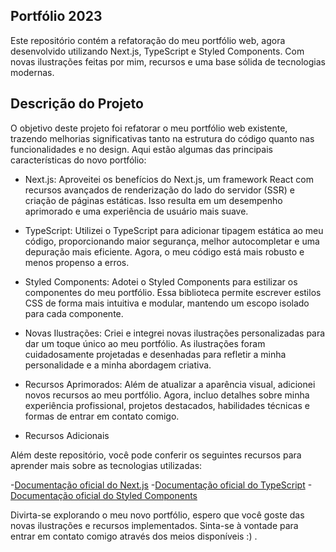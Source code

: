 ## Portfólio 2023
Este repositório contém a refatoração do meu portfólio web, agora desenvolvido utilizando Next.js, TypeScript e Styled Components. Com novas ilustrações feitas por mim, recursos e uma base sólida de tecnologias modernas.

## Descrição do Projeto
O objetivo deste projeto foi refatorar o meu portfólio web existente, trazendo melhorias significativas tanto na estrutura do código quanto nas funcionalidades e no design. Aqui estão algumas das principais características do novo portfólio:

- Next.js: Aproveitei os benefícios do Next.js, um framework React com recursos avançados de renderização do lado do servidor (SSR) e criação de páginas estáticas. Isso resulta em um desempenho aprimorado e uma experiência de usuário mais suave.

- TypeScript: Utilizei o TypeScript para adicionar tipagem estática ao meu código, proporcionando maior segurança, melhor autocompletar e uma depuração mais eficiente. Agora, o meu código está mais robusto e menos propenso a erros.

- Styled Components: Adotei o Styled Components para estilizar os componentes do meu portfólio. Essa biblioteca permite escrever estilos CSS de forma mais intuitiva e modular, mantendo um escopo isolado para cada componente.

- Novas Ilustrações: Criei e integrei novas ilustrações personalizadas para dar um toque único ao meu portfólio. As ilustrações foram cuidadosamente projetadas e desenhadas para refletir a minha personalidade e a minha abordagem criativa.

- Recursos Aprimorados: Além de atualizar a aparência visual, adicionei novos recursos ao meu portfólio. Agora, incluo detalhes sobre minha experiência profissional, projetos destacados, habilidades técnicas e formas de entrar em contato comigo.

- Recursos Adicionais

Além deste repositório, você pode conferir os seguintes recursos para aprender mais sobre as tecnologias utilizadas:

-[Documentação oficial do Next.js](https://nextjs.org/docs)
-[Documentação oficial do TypeScript](https://www.typescriptlang.org/docs)
-[Documentação oficial do Styled Components](https://styled-components.com/docs)

Divirta-se explorando o meu novo portfólio, espero que você goste das novas ilustrações e recursos implementados. Sinta-se à vontade para entrar em contato comigo através dos meios disponíveis :) .
